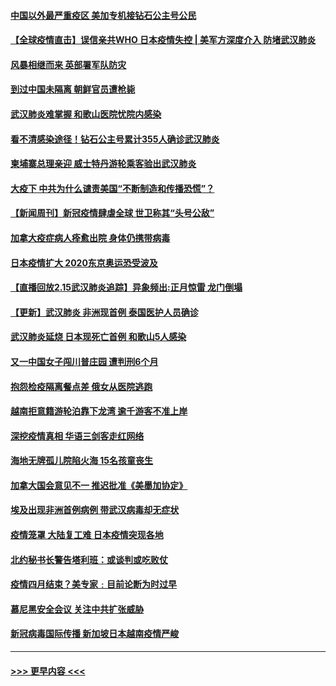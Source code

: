 #### [中国以外最严重疫区 美加专机接钻石公主号公民](../pages/prog202/a102778473.md?t=02161702) 
#### [【全球疫情直击】误信亲共WHO 日本疫情失控 | 美军方深度介入 防堵武汉肺炎](../pages/prog202/a102778478.md?t=02161702) 
#### [风暴相继而来 英部署军队防灾](../pages/prog202/a102778447.md?t=02161702) 
#### [到过中国未隔离 朝鲜官员遭枪毙](../pages/prog202/a102778383.md?t=02161702) 
#### [武汉肺炎难掌握 和歌山医院忧院内感染](../pages/prog202/a102778376.md?t=02161702) 
#### [看不清感染途径！钻石公主号累计355人确诊武汉肺炎](../pages/prog202/a102778335.md?t=02161702) 
#### [柬埔寨总理亲迎 威士特丹游轮乘客验出武汉肺炎](../pages/prog202/a102777842.md?t=02161702) 
#### [大疫下 中共为什么谴责美国“不断制造和传播恐慌”？](../pages/prog202/a102778285.md?t=02161702) 
#### [【新闻周刊】新冠疫情肆虐全球 世卫称其“头号公敌”](../pages/prog202/a102778196.md?t=02161702) 
#### [加拿大疫症病人痊愈出院 身体仍携带病毒](../pages/prog202/a102778061.md?t=02161702) 
#### [日本疫情扩大 2020东京奥运恐受波及](../pages/prog202/a102778049.md?t=02161702) 
#### [【直播回放2.15武汉肺炎追踪】异象频出:正月惊雷 龙门倒塌](../pages/prog202/a102777974.md?t=02161702) 
#### [【更新】武汉肺炎 非洲现首例 泰国医护人员确诊](../pages/prog202/a102770740.md?t=02161702) 
#### [武汉肺炎延烧 日本现死亡首例 和歌山5人感染](../pages/prog202/a102777815.md?t=02161702) 
#### [又一中国女子闯川普庄园 遭判刑6个月](../pages/prog202/a102777673.md?t=02161702) 
#### [抱怨检疫隔离餐点差 俄女从医院逃跑](../pages/prog202/a102777667.md?t=02161702) 
#### [越南拒意籍游轮泊靠下龙湾 逾千游客不准上岸](../pages/prog202/a102777646.md?t=02161702) 
#### [深挖疫情真相 华语三剑客走红网络](../pages/prog202/a102777624.md?t=02161702) 
#### [海地无牌孤儿院陷火海 15名孩童丧生](../pages/prog202/a102777620.md?t=02161702) 
#### [加拿大国会意见不一 推迟批准《美墨加协定》](../pages/prog202/a102777575.md?t=02161702) 
#### [埃及出现非洲首例病例 带武汉病毒却无症状](../pages/prog202/a102777559.md?t=02161702) 
#### [疫情笼罩 大陆复工难 日本疫情突现各地](../pages/prog202/a102777455.md?t=02161702) 
#### [北约秘书长警告塔利班：或谈判或吃败仗](../pages/prog202/a102777442.md?t=02161702) 
#### [疫情四月结束？美专家﹕目前论断为时过早](../pages/prog202/a102777248.md?t=02161702) 
#### [慕尼黑安全会议 关注中共扩张威胁](../pages/prog202/a102777254.md?t=02161702) 
#### [新冠病毒国际传播 新加坡日本越南疫情严峻](../pages/prog202/a102777245.md?t=02161702) 

----
#### [ >>> 更早内容 <<< ](../indexes/prog202-earlier.md)
